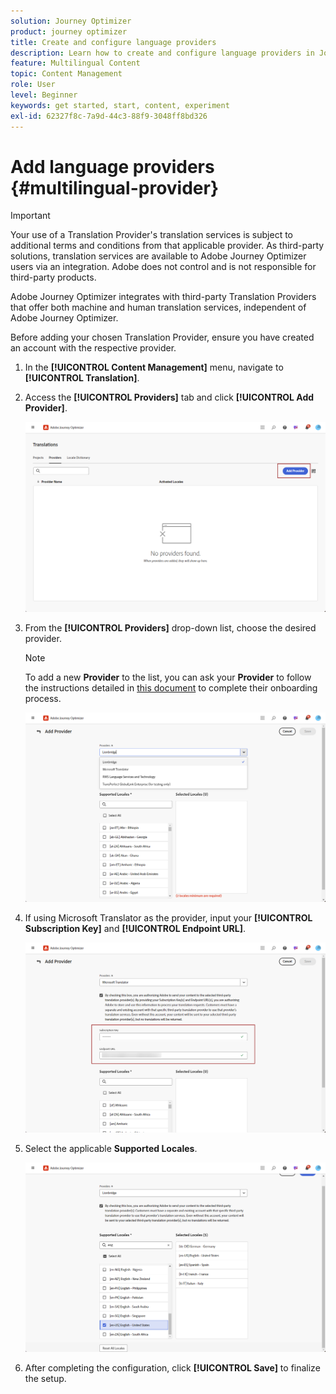 ```yaml
---
solution: Journey Optimizer
product: journey optimizer
title: Create and configure language providers
description: Learn how to create and configure language providers in Journey Optimizer
feature: Multilingual Content
topic: Content Management
role: User
level: Beginner
keywords: get started, start, content, experiment
exl-id: 62327f8c-7a9d-44c3-88f9-3048ff8bd326
---
```

# Add language providers {#multilingual-provider}

>[!IMPORTANT]
>
> Your use of a Translation Provider's translation services is subject to additional terms and conditions from that applicable provider. As third-party solutions, translation services are available to Adobe Journey Optimizer users via an integration. Adobe does not control and is not responsible for third-party products.

Adobe Journey Optimizer integrates with third-party Translation Providers that offer both machine and human translation services, independent of Adobe Journey Optimizer.

Before adding your chosen Translation Provider, ensure you have created an account with the respective provider.

1. In the **[!UICONTROL Content Management]** menu, navigate to **[!UICONTROL Translation]**.

1. Access the **[!UICONTROL Providers]** tab and click **[!UICONTROL Add Provider]**.

    ![](assets/provider_1.png)

1. From the **[!UICONTROL Providers]** drop-down list, choose the desired provider.

    >[!NOTE]
    >
    >To add a new **Provider** to the list, you can ask your **Provider** to follow the instructions detailed in [this document](https://developer.adobe.com/gcs/partner/) to complete their onboarding process.

    ![](assets/provider_2.png)

1. If using Microsoft Translator as the provider, input your **[!UICONTROL Subscription Key]** and **[!UICONTROL Endpoint URL]**.

    ![](assets/provider_3.png)

1. Select the applicable **Supported Locales**.

    ![](assets/provider_4.png)

1. After completing the configuration, click **[!UICONTROL Save]** to finalize the setup.
